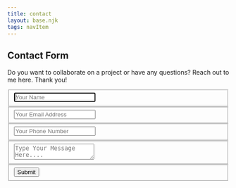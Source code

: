 ```yaml
---
title: contact
layout: base.njk
tags: navItem
---
```

<div class="application">  
<section id="contact" action="" method="post">
    <h1>Contact Form</h1>
    <p>Do you want to collaborate on a project or have any questions? Reach out to me here. Thank you!</p>
    <fieldset>
      <input placeholder="Your Name" type="text" tabindex="1" required autofocus>
    </fieldset>
    <fieldset>
      <input placeholder="Your Email Address" type="email" tabindex="2" required>
    </fieldset>
    <fieldset>
      <input placeholder="Your Phone Number " type="tel" tabindex="3" required>
    </fieldset>
        <fieldset>
      <textarea placeholder="Type Your Message Here...." tabindex="5" required></textarea>
    </fieldset>
    <fieldset>
      <button class="submit" type="Submit" id="contact-submit" data-submit="...Sending">Submit</button>
    </fieldset>
  </section>
</div>